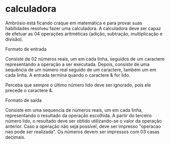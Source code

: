 # calculadora
Ambrósio está ficando craque em matemática e para provar suas habilidades resolveu fazer uma calculadora. A calculadora deve ser capaz de efetuar as 04 operações aritméticas (adição, subtração, multiplicação e divisão).

Formato de entrada

Consiste de 02 números reais, um em cada linha, seguidos de um caractere representando a operação a ser executada. Depois, consiste de uma sequência de um número real seguido de um caractere, também um em cada linha. A entrada termina quando o caractere & for lido.

Perceba que sempre o último número lido deve ser ignorado, pois ele precede o caractere &.

Formato de saída

Consiste em uma sequencia de números reais, um em cada linha, representando o resultado da operação escolhida. A partir do terceiro número lido, o resultado deve ser obtido utilizando-se o valor da operação anterior. Caso a operação não seja possível, deve ser impresso "operacao nao pode ser realizada". Os números devem ser impressos com 03 casas decimais.
